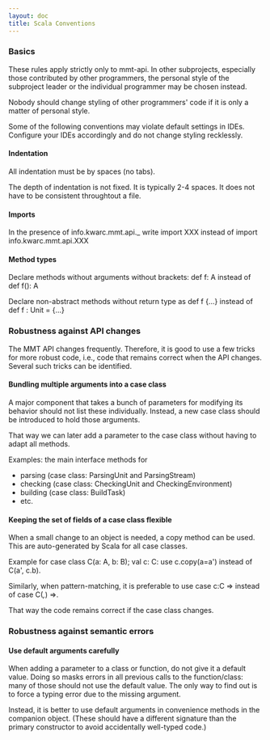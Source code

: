 ```yaml
---
layout: doc
title: Scala Conventions
---
```


### Basics

These rules apply strictly only to mmt-api.
In other subprojects, especially those contributed by other programmers, the personal style of the subproject leader or the individual programmer may be chosen instead.

Nobody should change styling of other programmers' code if it is only a matter of personal style.

Some of the following conventions may violate default settings in IDEs.
Configure your IDEs accordingly and do not change styling recklessly.

#### Indentation

All indentation must be by spaces (no tabs).

The depth of indentation is not fixed. It is typically 2-4 spaces.
It does not have to be consistent throughtout a file.

#### Imports

In the presence of <span class="code">info.kwarc.mmt.api._</span>
write
 <span class="code">import XXX</span>
instead of
<span class="code">import info.kwarc.mmt.api.XXX</span>

#### Method types

Declare methods without arguments without brackets:
<span class="code">def f: A</span>
instead of
<span class="code">def f(): A</span>

Declare non-abstract methods without return type as
<span class="code">def f {...}</span>
instead of
<span class="code">def f : Unit = {...}</span>

### Robustness against API changes

The MMT API changes frequently.
Therefore, it is good to use a few tricks for more robust code, i.e., code that remains correct when the API changes.
Several such tricks can be identified.

#### Bundling multiple arguments into a case class

A major component that takes a bunch of parameters for modifying its behavior should not list these individually.
Instead, a new case class should be introduced to hold those arguments.

That way we can later add a parameter to the case class without having to adapt all methods.

Examples: the main interface methods for
 * parsing (case class: ParsingUnit and ParsingStream)
 * checking (case class: CheckingUnit and CheckingEnvironment)
 * building (case class: BuildTask)
 * etc.

#### Keeping the set of fields of a case class flexible

When a small change to an object is needed, a copy method can be used.
This are auto-generated by Scala for all case classes.

Example for <span class="code">case class C(a: A, b: B); val c: C</span>: use <span class="code">c.copy(a=a')</span> instead of <span class="code">C(a', c.b)</span>.

Similarly, when pattern-matching, it is preferable to use <span class="code">case c:C =></span> instead of <span class="code">case C(_,_) =></span>.

That way the code remains correct if the case class changes.

### Robustness against semantic errors

#### Use default arguments carefully

When adding a parameter to a class or function, do not give it a default value.
Doing so masks errors in all previous calls to the function/class: many of those should not use the default value.
The only way to find out is to force a typing error due to the missing argument.

Instead, it is better to use default arguments in convenience methods in the companion object.
(These should have a different signature than the primary constructor to avoid accidentally well-typed code.)

